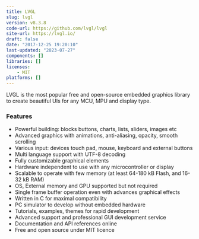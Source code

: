 ```yaml
---
title: LVGL
slug: lvgl
version: v8.3.8
code-url: https://github.com/lvgl/lvgl
site-url: https://lvgl.io/
draft: false
date: "2017-12-25 19:20:10"
last-updated: "2023-07-27"
components: []
libraries: []
licenses:
    - MIT
platforms: []
---
```

LVGL is the most popular free and open-source embedded graphics library to create beautiful UIs for any MCU, MPU and display type.

<!--more-->

### Features
- Powerful building: blocks buttons, charts, lists, sliders, images etc
- Advanced graphics with animations, anti-aliasing, opacity, smooth scrolling
- Various input: devices touch pad, mouse, keyboard and external buttons
- Multi language support with UTF-8 decoding
- Fully customizable graphical elements
- Hardware independent to use with any microcontroller or display
- Scalable to operate with few memory (at least 64-180 kB Flash, and 16-32 kB RAM)
- OS, External memory and GPU supported but not required
- Single frame buffer operation even with advances graphical effects
- Written in C for maximal compatibility
- PC simulator to develop without embedded hardware
- Tutorials, examples, themes for rapid development
- Advanced support and professional GUI development service
- Documentation and API references online
- Free and open source under MIT licence
